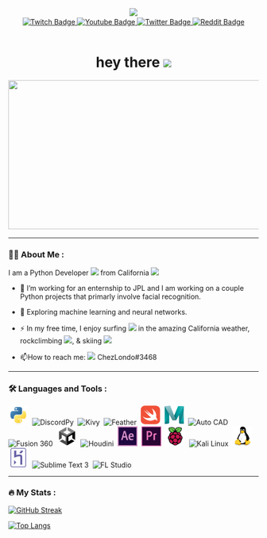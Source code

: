 <div id="header" align="center">
  <img src="https://media.giphy.com/media/jdPMeyv9rn0hZHh8n9/giphy.gif" width="200"/>
  
</div>

<div id="badges" align="center">
  <a href="[your-linkedin-URL](https://www.twitch.tv/ChezLondo_)">
    <img src="https://img.shields.io/twitch/status/ChezLondo_?style=social" alt="Twitch Badge"/>
  </a>
  <a href="https://www.youtube.com/@chezlondo7826">
    <img src="https://img.shields.io/badge/YouTube-red?style=for-the-badge&logo=youtube&logoColor=white" alt="Youtube Badge"/>
  </a>
  <a href="https://twitter.com/Londo_Chow">
    <img src="https://img.shields.io/badge/Twitter-blue?style=for-the-badge&logo=twitter&logoColor=white" alt="Twitter Badge"/>
  </a>
  <a href="https://www.reddit.com/user/ChezLondo">
    <img src="https://img.shields.io/reddit/user-karma/link/ChezLondo?style=social" alt="Reddit Badge"/>
  </a>
</div>
  
<div id="profile" align="center">
  <a href="[your-github-views](https://github.com/Londopy)">
    <img src="https://komarev.com/ghpvc/?username=Londopy&style=flat-square&color=blue" alt=""/>
  </a>
</div>

<h1 align="center">
  hey there
  <img src="https://media.giphy.com/media/hvRJCLFzcasrR4ia7z/giphy.gif" width="30px"/>
</h1>

<div align="center">
  <img src="https://media.giphy.com/media/dWesBcTLavkZuG35MI/giphy.gif" width="600" height="300"/>
</div>


---

### :woman_technologist: About Me :

I am a Python Developer <img src="https://user-images.githubusercontent.com/109172537/209091869-dbcb05cc-6fdd-47fc-a76b-a2cf5a18139b.png" width="20"> from California <img src="https://user-images.githubusercontent.com/109172537/209092922-c2ef01b0-34c5-41b1-b0ab-4f87f5a93fb7.png" width="25">

- :telescope: I’m working for an enternship to JPL and I am working on a couple Python projects that primarly involve facial recognition.

- :seedling: Exploring machine learning and neural networks.

- :zap: In my free time, I enjoy surfing <img src="https://media.giphy.com/media/5nh8FKSRtxFEyuajGc/giphy.gif" width="20"> in the amazing California weather, rockclimbing <img src="https://user-images.githubusercontent.com/109172537/209102597-dc13ee51-5809-46a8-880d-5503dc991c9e.png" width="15">, & skiing <img src="https://user-images.githubusercontent.com/109172537/209094289-6beddad4-43ad-4c7e-b39d-121ea9817290.png" width="30">

- :mailbox:How to reach me: <img src="https://user-images.githubusercontent.com/109172537/209095400-8f9c465d-914b-4303-919e-4f449469b223.png" width="20"> ChezLondo#3468

---

### :hammer_and_wrench: Languages and Tools :

<div>
  <img src="https://github.com/devicons/devicon/blob/master/icons/python/python-original.svg" title="Python" alt="Python" width="40" height="40"/>&nbsp;
  <img src="https://user-images.githubusercontent.com/109172537/209096448-ad31d3be-eabf-46cf-9ca4-d348d37389cb.png" title="DiscordPy" alt="DiscordPy" width="40" height="40"/>&nbsp;
  <img src="https://user-images.githubusercontent.com/109172537/209099927-6be6fff1-629a-487b-93db-423424d179c7.png" title="Kivy" alt="Kivy" width="40" height="40"/>&nbsp;
  <img src="https://user-images.githubusercontent.com/109172537/209100107-b710d11d-81bc-47d6-8dca-cbec49fcf24f.png" title="Feather" alt="Feather" width="40" height="40"/>&nbsp;
  <img src="https://github.com/devicons/devicon/blob/master/icons/swift/swift-original.svg" title="Swift" alt="Swift" width="40" height="40"/>&nbsp;
  <img src="https://github.com/devicons/devicon/blob/master/icons/maya/maya-original.svg" title="Maya" alt="Maya" width="40" height="40"/>&nbsp;
  <img src="https://user-images.githubusercontent.com/109172537/209099637-be2e9923-787d-42a7-b2f8-ba2efd1ee548.png" title="Auto CAD" alt="Auto CAD" width="40" height="40"/>&nbsp;
  <img src="https://user-images.githubusercontent.com/109172537/209100828-9fc7b2aa-d438-4404-b5ba-50638d6dc52f.png" title="Fusion 360" alt="Fusion 360" width="40" height="40"/>&nbsp;
  <img src="https://github.com/devicons/devicon/blob/master/icons/unity/unity-original.svg" title="Unity" alt="Unity" width="40" height="40"/>&nbsp;
  <img src="https://user-images.githubusercontent.com/109172537/209098578-b0217aac-eb16-447b-8bff-d7c41568dd05.png" title="Houdini" alt="Houdini" width="40" height="40"/>&nbsp;
  <img src="https://github.com/devicons/devicon/blob/master/icons/aftereffects/aftereffects-original.svg" title="After Effects" alt="After Effects" width="40" height="40"/>&nbsp;
  <img src="https://github.com/devicons/devicon/blob/master/icons/premierepro/premierepro-original.svg" title="Premiere Pro" alt="Premiere Pro" width="40" height="40"/>&nbsp;
  <img src="https://github.com/devicons/devicon/blob/master/icons/raspberrypi/raspberrypi-original.svg" title="Raspberry Pi" alt="Raspberry Pi" width="40" height="40"/>&nbsp;
  <img src="https://user-images.githubusercontent.com/109172537/209099262-ce8f93b0-72c7-4e5f-9130-6520a64911f0.png" title="Kali Linux" alt="Kali Linux" width="40" height="40"/>&nbsp;
  <img src="https://github.com/devicons/devicon/blob/master/icons/linux/linux-original.svg" title="Linux" alt="Linux" width="40" height="40"/>&nbsp;
  <img src="https://github.com/devicons/devicon/blob/master/icons/heroku/heroku-original.svg" title="Heroku" alt="Heroku" width="40" height="40"/>&nbsp;
  <img src="https://user-images.githubusercontent.com/109172537/209098956-7de15e4b-084d-4804-b37a-087b3637390a.png" title="Sublime Text 3" alt="Sublime Text 3" width="40" height="40"/>&nbsp;
  <img src="https://user-images.githubusercontent.com/109172537/209100527-a7fa570e-3d55-45f4-b24e-d77164f051c8.png" title="FL Studio" alt="FL Studio" width="40" height="40"/>&nbsp;
</div>

---

### :fire: My Stats :

[![GitHub Streak](http://github-readme-streak-stats.herokuapp.com?user=Londopy&theme=dark&background=000000)](https://git.io/streak-stats)

[![Top Langs](https://github-readme-stats.vercel.app/api/top-langs/?username=Londopy&layout=compact&theme=vision-friendly-dark)](https://github.com/anuraghazra/github-readme-stats)
